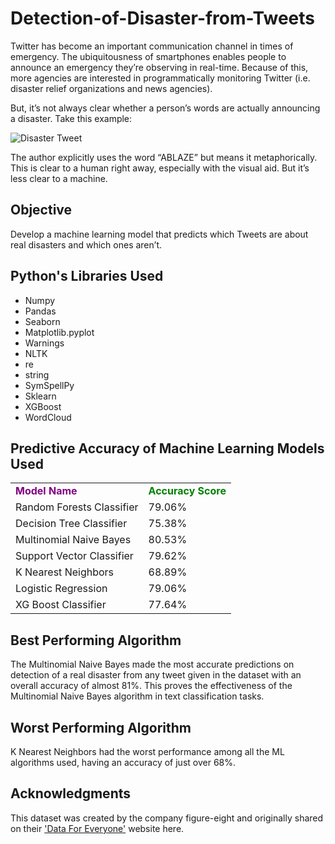 # Detection-of-Disaster-from-Tweets

Twitter has become an important communication channel in times of emergency.
The ubiquitousness of smartphones enables people to announce an emergency they’re observing in real-time. Because of this, more agencies are interested in programmatically monitoring Twitter (i.e. disaster relief organizations and news agencies).

But, it’s not always clear whether a person’s words are actually announcing a disaster. Take this example:


![Disaster Tweet](https://storage.googleapis.com/kaggle-media/competitions/tweet_screenshot.png)


The author explicitly uses the word “ABLAZE” but means it metaphorically. This is clear to a human right away, especially with the visual aid. But it’s less clear to a machine.

## Objective

Develop a machine learning model that predicts which Tweets are about real disasters and which ones aren’t. 

## Python's Libraries Used

<ul>
  <li>Numpy</li>
  <li>Pandas</li>
  <li>Seaborn</li>
  <li>Matplotlib.pyplot</li>
  <li>Warnings</li>
  <li>NLTK</li>
  <li>re</li>
  <li>string</li>
  <li>SymSpellPy</li>
  <li>Sklearn</li>
  <li>XGBoost</li>
  <li>WordCloud</li>
</ul>

## Predictive Accuracy of Machine Learning Models Used

<table>
  <tr>
    <td><b style='color:purple'>Model Name</b></td>
    <td><b style='color:green'>Accuracy Score</b></td>
  </tr>
  <tr>
    <td>Random Forests Classifier</td>
    <td>79.06%</td>
  </tr>
  <tr>
    <td>Decision Tree Classifier</td>
    <td>75.38%</td>
  </tr>
  <tr>
    <td>Multinomial Naive Bayes</td>
    <td>80.53%</td>
  </tr>
  <tr>
    <td>Support Vector Classifier</td>
    <td>79.62%</td>
  </tr>
  <tr>
    <td>K Nearest Neighbors</td>
    <td>68.89%</td>
  </tr>
  <tr>
    <td>Logistic Regression</td>
    <td>79.06%</td>
  </tr>
  <tr>
    <td>XG Boost Classifier</td>
    <td>77.64%</td>
  </tr>
</table>

## Best Performing Algorithm

<p>The Multinomial Naive Bayes made the most accurate predictions on detection of a real disaster from any tweet given in the dataset with an overall accuracy of almost 81%. This proves the effectiveness of the Multinomial Naive Bayes algorithm in text classification tasks.</p>

## Worst Performing Algorithm

<p>K Nearest Neighbors had the worst performance among all the ML algorithms used, having an accuracy of just over 68%.</p>

## Acknowledgments

This dataset was created by the company figure-eight and originally shared on their ['Data For Everyone'](https://appen.com/datasets-resource-center/) website here. 


